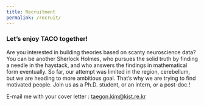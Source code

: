 ```yaml
---
title: Recruitment
permalink: /recruit/
---
```


### Let’s enjoy TACO together!

Are you interested in building theories based on scanty neuroscience data?You can be another Sherlock Holmes, who pursues the solid truth by finding a needle in the haystack, and who answers the findings in mathematical form eventually. So far, our attempt was limited in the region, cerebellum, but we are heading to more ambitious goal. That’s why we are trying to find motivated people. Join us as a Ph.D. student, or an intern, or a post-doc.!

E-mail me with your cover letter : taegon.kim@kist.re.kr
